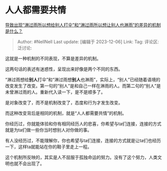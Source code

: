 # 人人都需要共情

[导致出现“淋过雨所以想给别人打伞”和“淋过雨所以想让别人也淋雨”的差异的机制是什么？](https://www.zhihu.com/question/629406525/answer/3315305494)

> Author: #NellNell
> Last update: [编辑于 2023-12-06]
> Link:
> Tag:
> 评论区:
> 泛讨论:

这就是一种机制的不同表现，不算是差异的机制。

这两句话的表述有迷惑性，呈现出来好像是两个不同的东西。

“淋过雨想给**别人**打伞”和“淋过雨想**别人**也淋雨”，实际上，“别人”已经随着语境的改变发生了改变。第一句的“别人”是和自己一样在淋雨的人。而第二句的“别人”是未曾淋过雨的人。重新代入读一下，是不是顺多了。

是对象改变了，而不是机制改变了，态度和行为才发生改变。

而这种改变背后是相同的机制，就是“人人都需要共情”的机制。

你经历过，你就能体验和你有相同经历人的悲喜，你希望与ta们连接，连接的方式就是为ta们做一些你当时想别人对你做的事。

有人没经历过，不能理解你，你也希望与ta们连接，连接的方式就是让ta们也经历一下，这样ta就能站在你的鞋子里走上一程。

这个机制所反映的，其实是人不屈服于孤独命运的努力。没有了这个努力，人类文明也就不会出现了。
